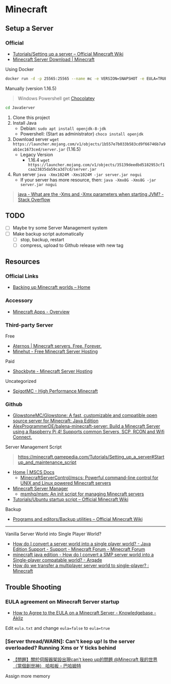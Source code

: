 # Minecraft

## Setup a Server

### Official

* [Tutorials/Setting up a server – Official Minecraft Wiki](https://minecraft.gamepedia.com/Tutorials/Setting_up_a_server)
* [Minecraft Server Download | Minecraft](https://www.minecraft.net/en-us/download/server)

Using Docker

```sh
docker run -d -p 25565:25565 --name mc -e VERSION=SNAPSHOT -e EULA=TRUE itzg/minecraft-server
```

Manually (version 1.16.5)

> Windows Powershell get [Chocolatey](https://chocolatey.org/install)

```sh
cd JavaServer
```

1. Clone this project
2. Install Java
   * Debian: `sudo apt install openjdk-8-jdk`
   * Powershell: (Start as administrator) `choco install openjdk`
3. Download server `wget https://launcher.mojang.com/v1/objects/1b557e7b033b583cd9f66746b7a9ab1ec1673ced/server.jar` (1.16.5)
   * Legacy Version
     * 1.16.4 `wget https://launcher.mojang.com/v1/objects/35139deedbd5182953cf1caa23835da59ca3d7cd/server.jar`
4. Run server `java -Xmx1024M -Xms1024M -jar server.jar nogui`
   * If your server has more resource, then: `java -Xmx8G -Xms8G -jar server.jar nogui`

> [java - What are the -Xms and -Xmx parameters when starting JVM? - Stack Overflow](https://stackoverflow.com/questions/14763079/what-are-the-xms-and-xmx-parameters-when-starting-jvm)

## TODO

* [ ] Maybe try some Server Management system
* [ ] Make backup script automatically
  * [ ] stop, backup, restart
  * [ ] compress, upload to Github release with new tag

## Resources

### Official Links

* [Backing up Minecraft worlds – Home](https://help.minecraft.net/hc/en-us/articles/360034754912-Backing-up-Minecraft-worlds-)

### Accessory

* [Minecraft Apps - Overview](https://www.chunkbase.com/apps/)

### Third-party Server

Free

* [Aternos | Minecraft servers. Free. Forever.](https://aternos.org/)
* [Minehut - Free Minecraft Server Hosting](https://minehut.com/)

Paid

* [Shockbyte - Minecraft Server Hosting](https://shockbyte.com/)

Uncategorized

* [SpigotMC - High Performance Minecraft](https://www.spigotmc.org/)

### Github

* [GlowstoneMC/Glowstone: A fast, customizable and compatible open source server for Minecraft: Java Edition](https://github.com/GlowstoneMC/Glowstone)
* [AlexProgrammerDE/balena-minecraft-server: Build a Minecraft Server using a Raspberry Pi 4! Supports common Servers, SCP, RCON and Wifi Connect.](https://github.com/AlexProgrammerDE/balena-minecraft-server)

Server Management Script

> https://minecraft.gamepedia.com/Tutorials/Setting_up_a_server#Startup_and_maintenance_script

* [Home | MSCS Docs](https://minecraftservercontrol.github.io/docs/mscs)
  * [MinecraftServerControl/mscs: Powerful command-line control for UNIX and Linux powered Minecraft servers](https://github.com/MinecraftServerControl/mscs)
* [Minecraft Server Manager](http://msmhq.com/)
  * [msmhq/msm: An init script for managing Minecraft servers](https://github.com/msmhq/msm)
* [Tutorials/Ubuntu startup script – Official Minecraft Wiki](https://minecraft.gamepedia.com/Tutorials/Ubuntu_startup_script)

Backup

* [Programs and editors/Backup utilities – Official Minecraft Wiki](https://minecraft.gamepedia.com/Programs_and_editors/Backup_utilities)

---

Vanilla Server World into Single Player World?

* [How do I convert a server world into a single player world? - Java Edition Support - Support - Minecraft Forum - Minecraft Forum](https://www.minecraftforum.net/forums/support/java-edition-support/2455400-how-do-i-convert-a-server-world-into-a-single)
* [minecraft java edition - How do I convert a SMP server world into a Single-player compatable world? - Arqade](https://gaming.stackexchange.com/questions/188559/how-do-i-convert-a-smp-server-world-into-a-single-player-compatable-world)
* [How do we transfer a multiplayer server world to single-player? : Minecraft](https://www.reddit.com/r/Minecraft/comments/a9ytnv/how_do_we_transfer_a_multiplayer_server_world_to/)

## Trouble Shooting

### EULA agreement on Minecraft Server startup

* [How to Agree to the EULA on a Minecraft Server - Knowledgebase - Akliz](https://www.akliz.net/manage/knowledgebase/44/How-to-Agree-to-the-EULA-on-a-Minecraft-Server.html)

Edit `eula.txt` and change `eula=false` to `eula=true`

### [Server thread/WARN]: Can't keep up! Is the server overloaded? Running Xms or Y ticks behind

* [【問題】關於伺服器架設出現can't keep up的問題 @Minecraft 我的世界（當個創世神） 哈啦板 - 巴哈姆特](https://forum.gamer.com.tw/C.php?bsn=18673&snA=171740)

Assign more memory
